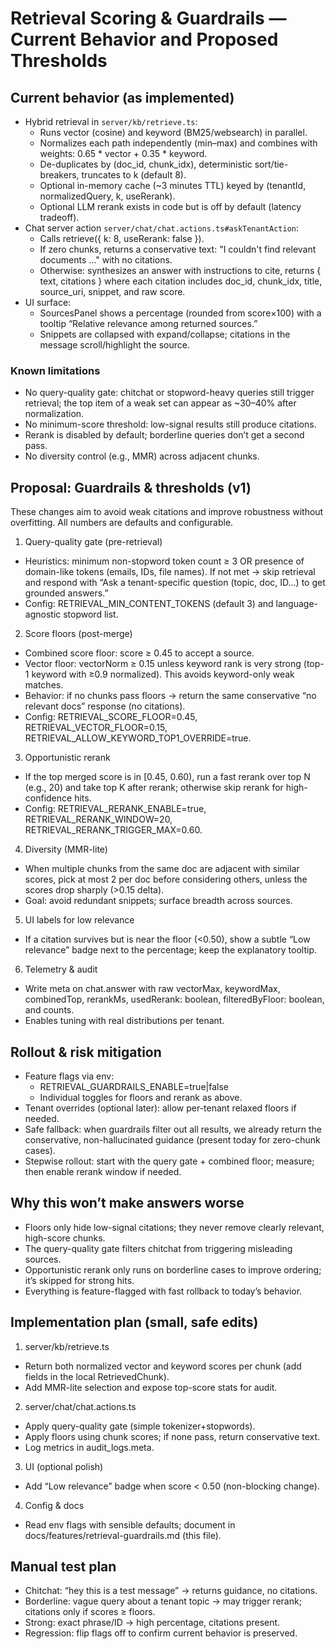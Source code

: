 # Retrieval Scoring & Guardrails — Current Behavior and Proposed Thresholds

## Current behavior (as implemented)
- Hybrid retrieval in `server/kb/retrieve.ts`:
  - Runs vector (cosine) and keyword (BM25/websearch) in parallel.
  - Normalizes each path independently (min–max) and combines with weights: 0.65 * vector + 0.35 * keyword.
  - De-duplicates by (doc_id, chunk_idx), deterministic sort/tie-breakers, truncates to k (default 8).
  - Optional in-memory cache (~3 minutes TTL) keyed by (tenantId, normalizedQuery, k, useRerank).
  - Optional LLM rerank exists in code but is off by default (latency tradeoff).
- Chat server action `server/chat/chat.actions.ts#askTenantAction`:
  - Calls retrieve({ k: 8, useRerank: false }).
  - If zero chunks, returns a conservative text: "I couldn't find relevant documents ..." with no citations.
  - Otherwise: synthesizes an answer with instructions to cite, returns { text, citations } where each citation includes doc_id, chunk_idx, title, source_uri, snippet, and raw score.
- UI surface:
  - SourcesPanel shows a percentage (rounded from score×100) with a tooltip “Relative relevance among returned sources.”
  - Snippets are collapsed with expand/collapse; citations in the message scroll/highlight the source.

### Known limitations
- No query-quality gate: chitchat or stopword-heavy queries still trigger retrieval; the top item of a weak set can appear as ~30–40% after normalization.
- No minimum-score threshold: low-signal results still produce citations.
- Rerank is disabled by default; borderline queries don’t get a second pass.
- No diversity control (e.g., MMR) across adjacent chunks.

## Proposal: Guardrails & thresholds (v1)
These changes aim to avoid weak citations and improve robustness without overfitting. All numbers are defaults and configurable.

1) Query-quality gate (pre-retrieval)
- Heuristics: minimum non-stopword token count ≥ 3 OR presence of domain-like tokens (emails, IDs, file names). If not met → skip retrieval and respond with “Ask a tenant-specific question (topic, doc, ID…) to get grounded answers.”
- Config: RETRIEVAL_MIN_CONTENT_TOKENS (default 3) and language-agnostic stopword list.

2) Score floors (post-merge)
- Combined score floor: score ≥ 0.45 to accept a source.
- Vector floor: vectorNorm ≥ 0.15 unless keyword rank is very strong (top-1 keyword with ≥0.9 normalized). This avoids keyword-only weak matches.
- Behavior: if no chunks pass floors → return the same conservative “no relevant docs” response (no citations).
- Config: RETRIEVAL_SCORE_FLOOR=0.45, RETRIEVAL_VECTOR_FLOOR=0.15, RETRIEVAL_ALLOW_KEYWORD_TOP1_OVERRIDE=true.

3) Opportunistic rerank
- If the top merged score is in [0.45, 0.60), run a fast rerank over top N (e.g., 20) and take top K after rerank; otherwise skip rerank for high-confidence hits.
- Config: RETRIEVAL_RERANK_ENABLE=true, RETRIEVAL_RERANK_WINDOW=20, RETRIEVAL_RERANK_TRIGGER_MAX=0.60.

4) Diversity (MMR-lite)
- When multiple chunks from the same doc are adjacent with similar scores, pick at most 2 per doc before considering others, unless the scores drop sharply (>0.15 delta).
- Goal: avoid redundant snippets; surface breadth across sources.

5) UI labels for low relevance
- If a citation survives but is near the floor (<0.50), show a subtle “Low relevance” badge next to the percentage; keep the explanatory tooltip.

6) Telemetry & audit
- Write meta on chat.answer with raw vectorMax, keywordMax, combinedTop, rerankMs, usedRerank: boolean, filteredByFloor: boolean, and counts.
- Enables tuning with real distributions per tenant.

## Rollout & risk mitigation
- Feature flags via env:
  - RETRIEVAL_GUARDRAILS_ENABLE=true|false
  - Individual toggles for floors and rerank as above.
- Tenant overrides (optional later): allow per-tenant relaxed floors if needed.
- Safe fallback: when guardrails filter out all results, we already return the conservative, non-hallucinated guidance (present today for zero-chunk cases).
- Stepwise rollout: start with the query gate + combined floor; measure; then enable rerank window if needed.

## Why this won’t make answers worse
- Floors only hide low-signal citations; they never remove clearly relevant, high-score chunks.
- The query-quality gate filters chitchat from triggering misleading sources.
- Opportunistic rerank only runs on borderline cases to improve ordering; it’s skipped for strong hits.
- Everything is feature-flagged with fast rollback to today’s behavior.

## Implementation plan (small, safe edits)
1) server/kb/retrieve.ts
- Return both normalized vector and keyword scores per chunk (add fields in the local RetrievedChunk).
- Add MMR-lite selection and expose top-score stats for audit.

2) server/chat/chat.actions.ts
- Apply query-quality gate (simple tokenizer+stopwords).
- Apply floors using chunk scores; if none pass, return conservative text.
- Log metrics in audit_logs.meta.

3) UI (optional polish)
- Add “Low relevance” badge when score < 0.50 (non-blocking change).

4) Config & docs
- Read env flags with sensible defaults; document in docs/features/retrieval-guardrails.md (this file).

## Manual test plan
- Chitchat: “hey this is a test message” → returns guidance, no citations.
- Borderline: vague query about a tenant topic → may trigger rerank; citations only if scores ≥ floors.
- Strong: exact phrase/ID → high percentage, citations present.
- Regression: flip flags off to confirm current behavior is preserved.
